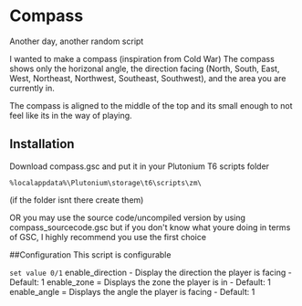 # Compass
Another day, another random script

I wanted to make a compass (inspiration from Cold War)
The compass shows only the horizonal angle, the direction facing (North, South, East, West, Northeast, Northwest, Southeast, Southwest), and the area you are currently in.

The compass is aligned to the middle of the top and its small enough to not feel like its in the way of playing. 

## Installation
Download compass.gsc and put it in your Plutonium T6 scripts folder

```%localappdata%\Plutonium\storage\t6\scripts\zm\```

(if the folder isnt there create them)


OR you may use the source code/uncompiled version by using compass_sourcecode.gsc but if you don't know what youre doing in terms of GSC, I highly recommend you use the first choice

##Configuration
This script is configurable

```set value 0/1```
enable_direction - Display the direction the player is facing - Default: 1
enable_zone = Displays the zone the player is in - Default: 1
enable_angle = Displays the angle the player is facing - Default: 1

